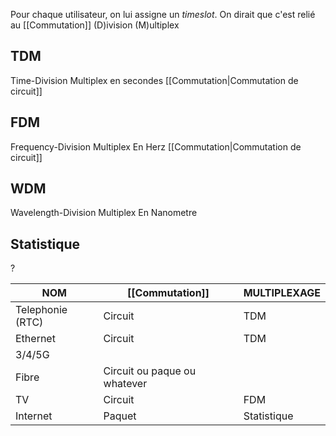 Pour chaque utilisateur, on lui assigne un *timeslot*. On dirait que c'est relié au [[Commutation]]
(D)ivision
(M)ultiplex


## TDM
Time-Division Multiplex
en secondes
[[Commutation|Commutation de circuit]]

## FDM
Frequency-Division Multiplex
En Herz
[[Commutation|Commutation de circuit]]

## WDM
Wavelength-Division Multiplex
En Nanometre

## Statistique
?

| NOM              | [[Commutation]]              | MULTIPLEXAGE |
| ---------------- | ---------------------------- | ------------ |
| Telephonie (RTC) | Circuit                      | TDM          |
| Ethernet         | Circuit                      | TDM          |
| 3/4/5G           |                              |              |
| Fibre            | Circuit ou paque ou whatever |              |
| TV               | Circuit                      | FDM          |
| Internet         | Paquet                       | Statistique  |

